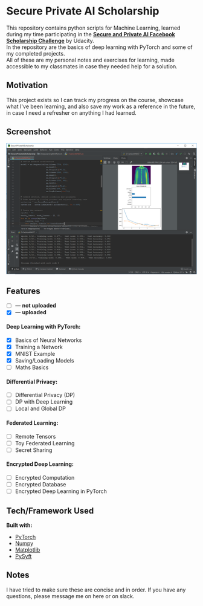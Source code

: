 # Secure Private AI Scholarship
This repository contains python scripts for Machine Learning, learned during my time participating in the <a href="https://eu.udacity.com/facebook-AI-scholarship"><b>Secure and Private AI Facebook Scholarship Challenge</b></a> by Udacity.<br>
In the repository are the basics of deep learning with PyTorch and some of my completed projects.<br>
All of these are my personal notes and exercises for learning, made accessible to my classmates in case they needed help for a solution.

## Motivation
This project exists so I can track my progress on the course, showcase what I've been learning, and also save my work as a reference in the future, in case I need a refresher on anything I had learned.

## Screenshot
![Screenshot](Screenshot.PNG)

## Features
- [ ] — <b>not uploaded</b>
- [x] — <b>uploaded</b>

#### Deep Learning with PyTorch:
  - [x] Basics of Neural Networks
  - [x] Training a Network
  - [x] MNIST Example
  - [x] Saving/Loading Models
  - [ ] Maths Basics
  
#### Differential Privacy:
  - [ ] Differential Privacy (DP)
  - [ ] DP with Deep Learning
  - [ ] Local and Global DP
  
#### Federated Learning:
  - [ ] Remote Tensors
  - [ ] Toy Federated Learning
  - [ ] Secret Sharing

#### Encrypted Deep Learning:
  - [ ] Encrypted Computation
  - [ ] Encrypted Database
  - [ ] Encrypted Deep Learning in PyTorch

## Tech/Framework Used
<b>Built with:</b>
- <a href="https://pytorch.org/">PyTorch</a>
- <a href="https://numpy.org/">Numpy</a>
- <a href="https://matplotlib.org/">Matplotlib</a>
- <a href="https://github.com/OpenMined/PySyft">PySyft</a>

## Notes
I have tried to make sure these are concise and in order. If you have any questions, please message me on here or on slack.
